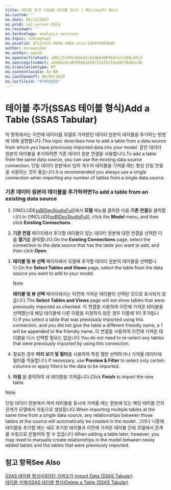 ```yaml
---
title: 테이블 추가 (SSAS 테이블 형식) | Microsoft Docs
ms.custom: ''
ms.date: 06/13/2017
ms.prod: sql-server-2014
ms.reviewer: ''
ms.technology: analysis-services
ms.topic: conceptual
ms.assetid: d713c432-db99-4983-acc1-52b0fdd58bd6
author: minewiskan
ms.author: owend
ms.openlocfilehash: a80c22c992a89ed2cb3db84809b47a7cd08cb514
ms.sourcegitcommit: ad4d92dce894592a259721a1571b1d8736abacdb
ms.translationtype: MT
ms.contentlocale: ko-KR
ms.lasthandoff: 08/04/2020
ms.locfileid: "87653526"
---
```

# <a name="add-a-table-ssas-tabular"></a><span data-ttu-id="760f7-102">테이블 추가(SSAS 테이블 형식)</span><span class="sxs-lookup"><span data-stu-id="760f7-102">Add a Table (SSAS Tabular)</span></span>
  <span data-ttu-id="760f7-103">이 항목에서는 이전에 데이터를 모델로 가져왔던 데이터 원본의 테이블을 추가하는 방법에 대해 설명합니다.</span><span class="sxs-lookup"><span data-stu-id="760f7-103">This topic describes how to add a table from a data source from which you have previously imported data into your model.</span></span> <span data-ttu-id="760f7-104">같은 데이터 원본의 테이블을 추가하려면 기존 데이터 원본 연결을 사용합니다.</span><span class="sxs-lookup"><span data-stu-id="760f7-104">To add a table from the same data source, you can use the existing data source connection.</span></span> <span data-ttu-id="760f7-105">단일 데이터 원본에서 임의 개수의 테이블을 가져올 때는 항상 단일 연결을 사용하는 것이 좋습니다.</span><span class="sxs-lookup"><span data-stu-id="760f7-105">It is recommended you always use a single connection when importing any number of tables from a single data source.</span></span>  
  
### <a name="to-add-a-table-from-an-existing-data-source"></a><span data-ttu-id="760f7-106">기존 데이터 원본의 테이블을 추가하려면</span><span class="sxs-lookup"><span data-stu-id="760f7-106">To add a table from an existing data source</span></span>  
  
1.  <span data-ttu-id="760f7-107">[!INCLUDE[ssBIDevStudioFull](../../includes/ssbidevstudiofull-md.md)]에서 **모델** 메뉴를 클릭한 다음 **기존 연결**을 클릭합니다.</span><span class="sxs-lookup"><span data-stu-id="760f7-107">In [!INCLUDE[ssBIDevStudioFull](../../includes/ssbidevstudiofull-md.md)], click the **Model** menu, and then click **Existing Connections**.</span></span>  
  
2.  <span data-ttu-id="760f7-108">**기존 연결** 페이지에서 추가할 테이블이 있는 데이터 원본에 대한 연결을 선택한 다음 **열기**를 클릭합니다.</span><span class="sxs-lookup"><span data-stu-id="760f7-108">On the **Existing Connections** page, select the connection to the data source that has the table you want to add, and then click **Open**.</span></span>  
  
3.  <span data-ttu-id="760f7-109">**테이블 및 뷰 선택** 페이지에서 모델에 추가할 데이터 원본의 테이블을 선택합니다.</span><span class="sxs-lookup"><span data-stu-id="760f7-109">On the **Select Tables and Views** page, select the table from the data source you want to add to your model.</span></span>  
  
    > [!NOTE]  
    >  <span data-ttu-id="760f7-110">**테이블 및 뷰 선택** 페이지에서는 이전에 가져온 테이블이 선택된 것으로 표시되지 않습니다.</span><span class="sxs-lookup"><span data-stu-id="760f7-110">The **Select Tables and Views** page will not show tables that were previously imported as checked.</span></span>  <span data-ttu-id="760f7-111">이 연결을 사용하여 이전에 가져온 테이블을 선택했는데 해당 테이블에 다른 이름을 지정하지 않은 경우 이름에 1이 추가됩니다.</span><span class="sxs-lookup"><span data-stu-id="760f7-111">If you select a table that was previously imported using this connection, and you did not give the table a different friendly name, a 1 will be appended to the friendly name.</span></span> <span data-ttu-id="760f7-112">이 연결을 사용하여 이전에 가져온 테이블을 다시 선택할 필요는 없습니다.</span><span class="sxs-lookup"><span data-stu-id="760f7-112">You do not need to re-select any tables that were previously imported by using this connection.</span></span>  
  
4.  <span data-ttu-id="760f7-113">필요한 경우 **미리 보기 및 필터**를 사용하여 특정 열만 선택하거나 가져올 데이터에 필터를 적용합니다.</span><span class="sxs-lookup"><span data-stu-id="760f7-113">If necessary, use **Preview & Filter** to select only certain columns or apply filters to the data to be imported.</span></span>  
  
5.  <span data-ttu-id="760f7-114">**마침** 을 클릭하여 새 테이블을 가져옵니다.</span><span class="sxs-lookup"><span data-stu-id="760f7-114">Click **Finish** to import the new table.</span></span>  
  
> [!NOTE]  
>  <span data-ttu-id="760f7-115">단일 데이터 원본에서 여러 테이블을 동시에 가져올 때는 원본에 있는 해당 테이블 간의 관계가 모델에서 자동으로 생성됩니다.</span><span class="sxs-lookup"><span data-stu-id="760f7-115">When importing multiple tables at the same time from a single data source, any relationships between those tables at the source will automatically be created in the model.</span></span> <span data-ttu-id="760f7-116">그러나 나중에 테이블을 추가할 때는 새로 추가한 테이블과 이전에 가져온 테이블 간에 모델에서 관계를 수동으로 만들어야 할 수 있습니다.</span><span class="sxs-lookup"><span data-stu-id="760f7-116">When adding a table later; however, you may need to manually create relationships in the model between newly added tables and the tables that were previously imported.</span></span>  
  
## <a name="see-also"></a><span data-ttu-id="760f7-117">참고 항목</span><span class="sxs-lookup"><span data-stu-id="760f7-117">See Also</span></span>  
 <span data-ttu-id="760f7-118">[SSAS 테이블 형식&#41;&#40;데이터 가져오기](../import-data-ssas-tabular.md) </span><span class="sxs-lookup"><span data-stu-id="760f7-118">[Import Data &#40;SSAS Tabular&#41;](../import-data-ssas-tabular.md) </span></span>  
 [<span data-ttu-id="760f7-119">테이블 삭제&#40;SSAS 테이블 형식&#41;</span><span class="sxs-lookup"><span data-stu-id="760f7-119">Delete a Table &#40;SSAS Tabular&#41;</span></span>](delete-a-table-ssas-tabular.md)  
  
  
